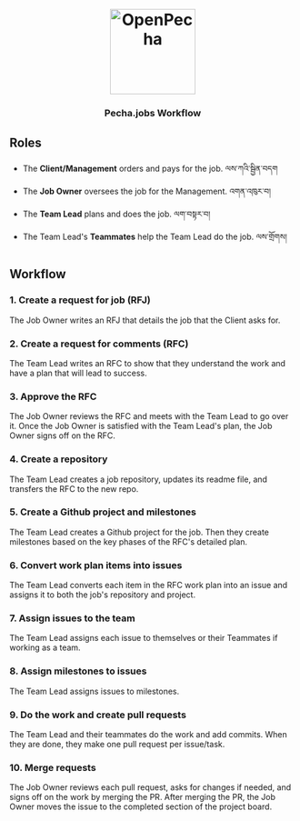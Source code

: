 <h1 align="center">
  <br>
  <a href="https://openpecha.org"><img src="https://avatars.githubusercontent.com/u/111121384?s=400&u=8845a52564bdd6b236cbff4c95843c475f0fa3b7&v=4" alt="OpenPecha" width="150"></a>
  <br>
</h1>

<h3 align="center">Pecha.jobs Workflow</h3>


## Roles
- The **Client/Management** orders and pays for the job. ལས་ཀའི་སྦྱིན་བདག
- The **Job Owner** oversees the job for the Management. འགན་འཁུར་བ།
- The **Team Lead** plans and does the job. ལག་བསྟར་བ།
- The Team Lead's **Teammates** help the Team Lead do the job. ལས་གྲོགས།

## Workflow

### 1. Create a request for job (RFJ)
The Job Owner writes an RFJ that details the job that the Client asks for.

### 2. Create a request for comments (RFC)
The Team Lead writes an RFC to show that they understand the work and have a plan that will lead to success.

### 3. Approve the RFC
The Job Owner reviews the RFC and meets with the Team Lead to go over it. Once the Job Owner is satisfied with the Team Lead's plan, the Job Owner signs off on the RFC.

### 4. Create a repository
The Team Lead creates a job repository, updates its readme file, and transfers the RFC to the new repo.

### 5. Create a Github project and milestones
The Team Lead creates a Github project for the job. Then they create milestones based on the key phases of the RFC's detailed plan.

### 6. Convert work plan items into issues
The Team Lead converts each item in the RFC work plan into an issue and assigns it to both the job's repository and project.

### 7. Assign issues to the team
The Team Lead assigns each issue to themselves or their Teammates if working as a team.

### 8. Assign milestones to issues
The Team Lead assigns issues to milestones.

### 9. Do the work and create pull requests
The Team Lead and their teammates do the work and add commits. When they are done, they make one pull request per issue/task.

### 10. Merge requests
The Job Owner reviews each pull request, asks for changes if needed, and signs off on the work by merging the PR. After merging the PR, the Job Owner moves the issue to the completed section of the project board.
